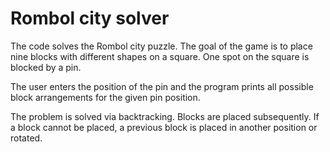 # Rombol city solver

The code solves the Rombol city puzzle. The goal of the game is to place nine
blocks with different shapes on a square. One spot on the square is blocked by
a pin.

The user enters the position of the pin and the program prints all possible
block arrangements for the given pin position.

The problem is solved via backtracking. Blocks are placed subsequently. If a
block cannot be placed, a previous block is placed in another position or
rotated.
